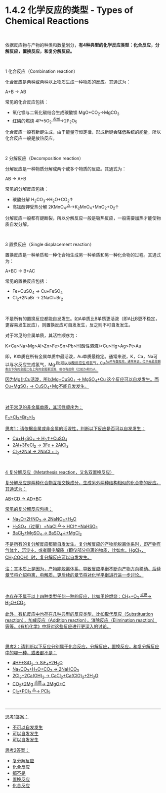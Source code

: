 # 1.4.2 化学反应的类型 - Types of Chemical Reactions

<br>

依据反应物与产物的种类和数量划分，**有4种典型的化学反应类型：化合反应，分解反应，置换反应，和复分解反应。**

<br>

1 化合反应（Combination reaction）

化合反应是两种或两种以上物质生成一种物质的反应。其通式为：

A+B → AB

常见的化合反应包括：

- 氧化镁与二氧化碳结合生成碳酸镁 MgO+CO<sub>2</sub>→MgCO<sub>3</sub>
- 红磷的燃烧 4P+5O<sub>2</sub><sup><u> 点燃</u></sup>→2P<sub>2</sub>O<sub>5</sub>

化合反应一般有新键生成，由于能量守恒定律，形成新键会降低系统的能量，所以化合反应一般是放热反应。

<br>

2 分解反应（Decomposition reaction）

分解反应是一种物质分解成两个或多个物质的反应。其通式为：

AB → A+B 

常见的分解反应包括：

- 碳酸分解 H<sub>2</sub>CO<sub>3</sub>→H<sub>2</sub>O+CO<sub>2</sub>↑
- 高锰酸钾受热分解 2KMnO<sub>4</sub><sup><u> △</u></sup>→K<sub>2</sub>MnO<sub>4</sub>+MnO<sub>2</sub>+O<sub>2</sub>↑

分解反应一般都有键断裂，所以分解反应一般是吸热反应，一般需要加热才能使物质自发分解。

<br>

3 置换反应（Single displacement reaction）

置换反应是一种单质和一种化合物生成另一种单质和另一种化合物的过程。其通式为：

A+BC → B+AC

常见的置换反应包括：

- Fe+CuSO<sub>4</sub> → Cu+FeSO<sub>4</sub>
- Cl<sub>2</sub>+2NaBr → 2NaCl+Br<sub>2</sub>

<br>

不是所有的置换反应都能自发发生。如A单质比B单质更活泼（即A比B更不稳定，更容易发生反应），则置换反应可自发发生，反之则不可自发发生。

对于常见的金属单质，其活性顺序为：

K>Ca>Na>Mg>Al>Zn>Fe>Sn>Pb>H(酸性溶液)>Cu>Hg>Ag>Pt>Au 

即，K单质在所有金属单质中最活泼，Au单质最稳定。通常来说，K，Ca，Na可以与水反应生成氢气，Mg<sup><u> Pb可以与酸反应生成氢气，Cu<sup><u> Au不与酸反应。通常来说，位于元素周期表左下角的金属比右上角的金属更活泼，但也有反例（比如Zn和Cu）。

因为Mg比Cu活泼，所以Mg+CuSO<sub>4</sub> → MgSO<sub>4</sub>+Cu 这个反应可以自发发生。而Cu+MgSO<sub>4</sub> → CuSO<sub>4</sub>+Mg不能自发发生。

<br>

对于常见的非金属单质，其活性顺序为：

F<sub>2</sub>>Cl<sub>2</sub>>Br<sub>2</sub>>I<sub>2</sub>

思考1：请依据金属或非金属的活泼性，判断以下反应是否可以自发发生：

- Cu+H<sub>2</sub>SO<sub>4</sub> →  H<sub>2</sub>↑+CuSO<sub>4</sub>
- 2Al+3FeCl<sub>2</sub> → 3Fe + 2AlCl<sub>3</sub>
- Cl<sub>2</sub>+2NaI → 2NaCl + I<sub>2</sub>

<br>

4 复分解反应（Metathesis reaction，又名双置换反应）

复分解反应是两种化合物互相交换成分，生成另外两种结构相似的化合物的反应。其通式为：

AB+CD → AD+BC

常见的复分解反应包括：

- Na<sub>2</sub>O+2HNO<sub>3</sub> → 2NaNO<sub>3</sub>+H<sub>2</sub>O
- H<sub>2</sub>SO<sub>4</sub>（过量）+NaCl <sup><u> △</u></sup>→ HCl↑+NaHSO<sub>4</sub>
- BaCl<sub>2</sub>+MgSO<sub>4</sub> → BaSO<sub>4</sub>↓+MgCl<sub>2</sub>

不是所有的复分解反应都能自发发生。复分解反应的产物能脱离体系时，即产物有气体↑，沉淀↓，或者弱电解质（即仅部分电离的物质，比如水，HgCl<sub>2</sub>，CH<sub>3</sub>COOH）时，复分解反应可以自发发生。

注：其本质上是因为，产物能脱离体系，导致反应平衡不断向产物方向移动。后续章节将介绍电离，电解质，更后续的章节将对化学平衡进行进一步讨论。

<br>

也存在不属于以上四种类型任何一种的反应，比如甲烷燃烧：CH<sub>4</sub>+O<sub>2</sub> <sup><u> 点燃</u></sup>→ H<sub>2</sub>O+CO<sub>2</sub>

此外，有机反应中也存在几种典型的反应类型，比如取代反应（Substituation reaction），加成反应（Addition reaction），消除反应（Elimination reaction）等等。《有机化学》中将对这些反应进行更深入的讨论。

<br>

思考2：请判断以下反应分别属于化合反应，分解反应，置换反应，和复分解反应中的哪一种，或者都不是：

- 4HF+SiO<sub>2</sub> → SiF<sub>4</sub>+2H<sub>2</sub>O
- Na<sub>2</sub>CO<sub>3</sub>+H<sub>2</sub>O+CO<sub>2</sub> → 2NaHCO<sub>3</sub>
- 2Cl<sub>2</sub>+2Ca(OH)<sub>2</sub> → CaCl<sub>2</sub>+Ca(ClO)<sub>2</sub>+2H<sub>2</sub>O
- CO<sub>2</sub>+2Mg <sup><u> 点燃</u></sup>→ 2MgO+C
- Cl<sub>2</sub>+PCl<sub>3</sub> <sup><u> △</u></sup>→ PCl<sub>5</sub>

<br>

---

思考1答案：

- 不可以自发发生
- 可以自发发生
- 可以自发发生

思考2答案：

- 复分解反应
- 化合反应
- 都不是
- 置换反应
- 化合反应